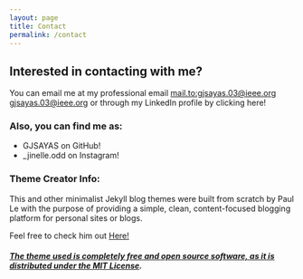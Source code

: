```yaml
---
layout: page
title: Contact
permalink: /contact
---
```

## Interested in contacting with me?
You can email me at my professional email <mail.to:gjsayas.03@ieee.org> gjsayas.03@ieee.org or through my LinkedIn profile by clicking <a herf="www.linkedin.com/in/getsie-jinelle-sayas-de-la-rosa-a02a97242"> here!

### Also, you can find me as: 
- GJSAYAS on <a hred="https://github.com/GJSayas"> GitHub!
- _jinelle.odd on <a hred="https://www.instagram.com/_jinelle.odd/"> Instagram!



### Theme Creator Info: 
This and other minimalist Jekyll blog themes were built from scratch by Paul Le with the purpose of providing a simple, clean, content-focused blogging platform for personal sites or blogs. 

Feel free to check him out <a href="https://github.com/LeNPaul/"> Here!

##### The theme used is completely free and open source software, as it is distributed under the [MIT License](http://choosealicense.com/licenses/mit/).
